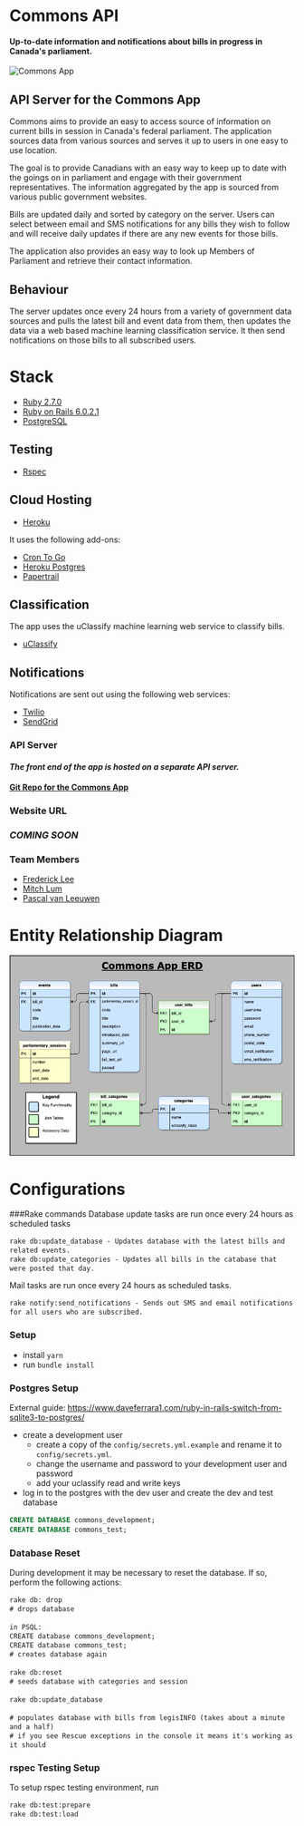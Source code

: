 # Commons API

#### Up-to-date information and notifications about bills in progress in Canada's parliament.

![Commons App](./docs/commons-readme.png)

## API Server for the Commons App

Commons aims to provide an easy to access source of information on current bills in session in Canada's federal parliament. The application sources data from various sources and serves it up to users in one easy to use location.

The goal is to provide Canadians with an easy way to keep up to date with the goings on in parliament and engage with their government representatives. The information aggregated by the app is sourced from various public government websites.

Bills are updated daily and sorted by category on the server. Users can select between email and SMS notifications for any bills they wish to follow and will receive daily updates if there are any new events for those bills.

The application also provides an easy way to look up Members of Parliament and retrieve their contact information.

## Behaviour 
The server updates once every 24 hours from a variety of government data sources and pulls the latest bill and event data from them, then updates the data via a web based machine learning classification service. It then send notifications on those bills to all subscribed users.

# Stack

- [Ruby 2.7.0](https://www.ruby-lang.org/en/)
- [Ruby on Rails 6.0.2.1](https://rubyonrails.org/)
- [PostgreSQL](https://www.postgresql.org/)

## Testing

- [Rspec](https://rspec.info/)

## Cloud Hosting

- [Heroku](https://www.heroku.com/)

It uses the following add-ons:

- [Cron To Go](https://elements.heroku.com/addons/crontogo)
- [Heroku Postgres](https://www.heroku.com/postgres)
- [Papertrail](https://my.papertrailapp.com/)

## Classification

The app uses the uClassify machine learning web service to classify bills.

- [uClassify](https://www.uclassify.com/)

## Notifications

Notifications are sent out using the following web services:

- [Twilio](https://www.twilio.com/)
- [SendGrid](https://sendgrid.com/)

### API Server

#### _The front end of the app is hosted on a separate API server._

#### [Git Repo for the Commons App](https://github.com/fgfl/commons)

### Website URL

### _COMING SOON_

### Team Members

- [Frederick Lee](https://github.com/fgfl/)
- [Mitch Lum](https://github.com/mxmitch)
- [Pascal van Leeuwen](https://github.com/Commoddity/)

# Entity Relationship Diagram
![Commons ERD](./docs/commons-ERD.png)

# Configurations

###Rake commands
Database update tasks are run once every 24 hours as scheduled tasks
```
rake db:update_database - Updates database with the latest bills and related events. 
rake db:update_categories - Updates all bills in the catabase that were posted that day.
```
Mail tasks are run once every 24 hours as scheduled tasks.
```
rake notify:send_notifications - Sends out SMS and email notifications for all users who are subscribed.
```
### Setup

- install `yarn`
- run `bundle install`

### Postgres Setup

External guide:
https://www.daveferrara1.com/ruby-in-rails-switch-from-sqlite3-to-postgres/

- create a development user
  - create a copy of the `config/secrets.yml.example` and rename it to `config/secrets.yml`.
  - change the username and password to your development user and password
  - add your uclassify read and write keys
- log in to the postgres with the dev user and create the dev and test database

```sql
CREATE DATABASE commons_development;
CREATE DATABASE commons_test;
```

### Database Reset

During development it may be necessary to reset the database. If so, perform the following actions:

```
rake db: drop
# drops database

in PSQL:
CREATE database commons_development;
CREATE database commons_test;
# creates database again

rake db:reset
# seeds database with categories and session

rake db:update_database

# populates database with bills from legisINFO (takes about a minute and a half)
# if you see Rescue exceptions in the console it means it's working as it should
```

### rspec Testing Setup

To setup rspec testing environment, run

```
rake db:test:prepare
rake db:test:load
```
